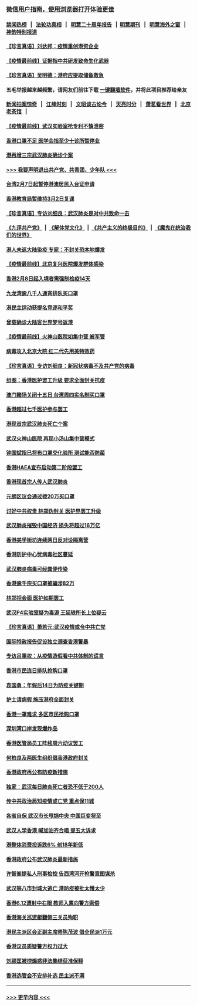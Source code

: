 ### [微信用户指南，使用浏览器打开体验更佳](https://github.com/gfw-breaker/banned-news1/blob/master/indexes/wechat-guide.md?t=0)
#### [禁闻热榜](热点新闻.md?t=0)  &nbsp;&nbsp;|&nbsp;&nbsp; [法轮功真相](https://github.com/gfw-breaker/truth/blob/master/README.md?t=0) &nbsp;&nbsp;|&nbsp;&nbsp; [明慧二十周年报告](https://github.com/gfw-breaker/mh-reports/blob/master/README.md?t=0) &nbsp;&nbsp;|&nbsp;&nbsp;[明慧期刊](https://github.com/gfw-breaker/mh-qikan) &nbsp;&nbsp;|&nbsp;&nbsp; [明慧海外之窗](https://github.com/gfw-breaker/mh-news/blob/master/README.md?t=0) &nbsp;&nbsp;|&nbsp;&nbsp; [神韵特别报道](https://github.com/gfw-breaker/mh-news/blob/master/shenyun.md?t=0)
#### [【珍言真语】刘达邦：疫情重创港资企业](../pages/nsc415/n11854274.md?t=02100702) 
#### [【疫情最前线】证据指中共研发致命生化武器](../pages/nsc415/n11853087.md?t=02100702) 
#### [【珍言真语】吴明德：港府应提取储备救急](../pages/nsc415/n11852734.md?t=02100702) 
#### 五毛举报越来越频繁，请网友们前往下载 [一键翻墙软件](https://github.com/gfw-breaker/ssr-accounts)，并将此项目推荐给亲友
#### [新闻拍案惊奇](https://github.com/gfw-breaker/banned-news1/blob/master/pages/link4.md) &nbsp;&nbsp;|&nbsp;&nbsp; [江峰时刻](https://github.com/gfw-breaker/banned-news1/blob/master/pages/link4.md) &nbsp;&nbsp;|&nbsp;&nbsp; [文昭谈古论今](https://github.com/gfw-breaker/banned-news1/blob/master/pages/link4.md) &nbsp;&nbsp;|&nbsp;&nbsp; [天亮时分](https://github.com/gfw-breaker/banned-news1/blob/master/pages/link4.md) &nbsp;&nbsp;|&nbsp;&nbsp; [萧茗看世界](https://github.com/gfw-breaker/banned-news1/blob/master/pages/link4.md) &nbsp;&nbsp;|&nbsp;&nbsp; [北京老茶馆](https://github.com/gfw-breaker/banned-news1/blob/master/pages/link4.md) &nbsp;&nbsp;|&nbsp;&nbsp; 
#### [【疫情最前线】武汉实验室抢专利不慎泄密](../pages/nsc415/n11850310.md?t=02100702) 
#### [香港口罩不足 医学会指至少十诊所暂停业](../pages/nsc415/n11850301.md?t=02100702) 
#### [港再增三宗武汉肺炎确诊个案](../pages/nsc415/n11850328.md?t=02100702) 
#### [>>> 我要声明退出共产党、共青团、少年队 <<<](https://github.com/begood0513/goodnews/blob/master/quit/letter.md) 
#### [台湾2月7日起暂停港澳居民入台证申请](../pages/nsc415/n11850304.md?t=02100702) 
#### [香港教育局暂维持3月2日复课](../pages/nsc415/n11850260.md?t=02100702) 
#### [【珍言真语】专访刘细良：武汉肺炎是对中共致命一击](../pages/nsc415/n11849934.md?t=02100702) 
#### [《九评共产党》](https://github.com/begood0513/9ping.md/blob/master/README.md) &nbsp;|&nbsp; [《解体党文化》](../../../../jtdwh.md/blob/master/README.md)  &nbsp;|&nbsp; [《共产主义的终极目的》](../../../../gczydzjmd.md/blob/master/README.md) &nbsp;|&nbsp; [《魔鬼在统治我们的世界》](../../../../mgztzwmdsj.md/blob/master/README.md) 
#### [港人未返大陆染疫 专家：不封关恐本地爆发](../pages/nsc415/n11848021.md?t=02100702) 
#### [【疫情最前线】北京复兴医院爆发群体感染](../pages/nsc415/n11847626.md?t=02100702) 
#### [香港2月8日起入境者需强制检疫14天](../pages/nsc415/n11847658.md?t=02100702) 
#### [九龙湾逾八千人通宵排队买口罩](../pages/nsc415/n11847647.md?t=02100702) 
#### [港民主运动获提名竞逐和平奖](../pages/nsc415/n11847633.md?t=02100702) 
#### [曾载确诊大陆客世界梦号返港](../pages/nsc415/n11847608.md?t=02100702) 
#### [【疫情最前线】火神山医院如集中营 被军管](../pages/nsc415/n11847524.md?t=02100702) 
#### [病毒攻入北京大院 红二代先用美特效药](../pages/nsc415/n11847427.md?t=02100702) 
#### [【珍言真语】专访刘细良：新冠状病毒不及共产党的病毒](../pages/nsc415/n11847164.md?t=02100702) 
#### [组图：香港医护罢工升级 要求全面封关抗疫](../pages/nsc415/n11844107.md?t=02100702) 
#### [澳门赌场关闭十五日 台湾周四实名制买口罩](../pages/nsc415/n11845083.md?t=02100702) 
#### [香港超过七千医护参与罢工](../pages/nsc415/n11845051.md?t=02100702) 
#### [港现首宗武汉肺炎死亡个案](../pages/nsc415/n11844998.md?t=02100702) 
#### [武汉火神山医院 再现小汤山集中营模式](../pages/nsc415/n11844763.md?t=02100702) 
#### [钟国斌指已将布口罩交化验所 测试能否防菌](../pages/nsc415/n11842783.md?t=02100702) 
#### [香港HAEA宣布启动第二阶段罢工](../pages/nsc415/n11842723.md?t=02100702) 
#### [香港现首宗人传人武汉肺炎](../pages/nsc415/n11842766.md?t=02100702) 
#### [元朗区议会通过拨20万买口罩](../pages/nsc415/n11842754.md?t=02100702) 
#### [讨好中共权贵 林郑伪封关 医护界罢工升级](../pages/nsc415/n11842359.md?t=02100702) 
#### [武汉肺炎摧毁中国经济 损失将超过16万亿](../pages/nsc415/n11839723.md?t=02100702) 
#### [香港美孚街坊连续两日反对设隔离营](../pages/nsc415/n11839962.md?t=02100702) 
#### [香港防护中心忧病毒社区蔓延](../pages/nsc415/n11839933.md?t=02100702) 
#### [武汉肺炎病毒可经粪便传染](../pages/nsc415/n11839939.md?t=02100702) 
#### [香港逾千宗买口罩被骗涉82万](../pages/nsc415/n11839914.md?t=02100702) 
#### [林郑拒会面 医护如期罢工](../pages/nsc415/n11839892.md?t=02100702) 
#### [武汉P4实验室疑为毒源 王延轶所长上位疑云](../pages/nsc415/n11835543.md?t=02100702) 
#### [【珍言真语】萧若元:武汉疫情或令中共亡党](../pages/nsc415/n11829394.md?t=02100702) 
#### [国际特赦报告促设独立调查香港警暴](../pages/nsc415/n11833845.md?t=02100702) 
#### [专访吕秉权：从疫情造假看中共体制的谎言](../pages/nsc415/n11833813.md?t=02100702) 
#### [香港市民连日排队抢购口罩](../pages/nsc415/n11833794.md?t=02100702) 
#### [袁国勇：年假后14日为防疫关键期](../pages/nsc415/n11831088.md?t=02100702) 
#### [护士请病假 施压港府全面封关](../pages/nsc415/n11831030.md?t=02100702) 
#### [香港一罩难求 多区市民抢购口罩](../pages/nsc415/n11831002.md?t=02100702) 
#### [深圳湾口岸发现爆炸品](../pages/nsc415/n11828802.md?t=02100702) 
#### [香港医管局员工阵线周六动议罢工](../pages/nsc415/n11828762.md?t=02100702) 
#### [何柏良及两医生组织倡香港政府封关](../pages/nsc415/n11828749.md?t=02100702) 
#### [香港政府再公布防疫新措施](../pages/nsc415/n11828716.md?t=02100702) 
#### [独家：武汉每日肺炎死亡者恐不低于200人](../pages/nsc415/n11828240.md?t=02100702) 
#### [传中共政治局知疫情或亡党 重点保11城](../pages/nsc415/n11828145.md?t=02100702) 
#### [各省自保 武汉市长甩锅中央 中国巨变将至](../pages/nsc415/n11828021.md?t=02100702) 
#### [武汉人学香港 喊加油齐合唱 提五大诉求](../pages/nsc415/n11827046.md?t=02100702) 
#### [港整体消费投诉跌6% 创18年新低](../pages/nsc415/n11817280.md?t=02100702) 
#### [香港政府公布武汉肺炎最新措施](../pages/nsc415/n11817152.md?t=02100702) 
#### [许智峯提私人刑事检控 告西湾河开枪警意图谋杀](../pages/nsc415/n11817132.md?t=02100702) 
#### [武汉等八市封城大逃亡 港防疫被批太慢太少](../pages/nsc415/n11817058.md?t=02100702) 
#### [香港6.12遭射中右眼 教师入禀向警方索偿](../pages/nsc415/n11814678.md?t=02100702) 
#### [香港海关巡逻艇翻侧三关员殉职](../pages/nsc415/n11814604.md?t=02100702) 
#### [港民主派区会正副主席晤陈茂波 倡全民派1万元](../pages/nsc415/n11814582.md?t=02100702) 
#### [香港议员质疑警方权力过大](../pages/nsc415/n11814560.md?t=02100702) 
#### [刘颕匡被控煽惑非法集结获准保释](../pages/nsc415/n11811727.md?t=02100702) 
#### [香港选管会不安排补选 民主派不满](../pages/nsc415/n11811691.md?t=02100702) 

----
#### [ >>> 更早内容 <<< ](../indexes/nsc415-earlier.md)
